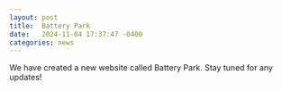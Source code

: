 ```yaml
---
layout: post
title:  Battery Park
date:   2024-11-04 17:37:47 -0400
categories: news
---
```


We have created a new website called Battery Park. Stay tuned for any updates!
